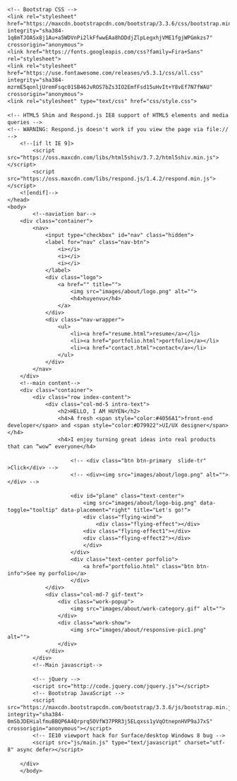 <!DOCTYPE html>
<html lang="">
<head>
	<link rel="icon" href="images/about/logo.png"/>
	<meta charset="utf-8">
	<meta http-equiv="X-UA-Compatible" content="IE=edge">
	<meta name="viewport" content="width=device-width, initial-scale=1">
	<title>Huyen Vu Ngoc - Website, application and UX/UI design</title>

	<!-- Bootstrap CSS -->
	<link rel="stylesheet" href="https://maxcdn.bootstrapcdn.com/bootstrap/3.3.6/css/bootstrap.min.css" integrity="sha384-1q8mTJOASx8j1Au+a5WDVnPi2lkFfwwEAa8hDDdjZlpLegxhjVME1fgjWPGmkzs7" crossorigin="anonymous">
	<link href="https://fonts.googleapis.com/css?family=Fira+Sans" rel="stylesheet">
	<link rel="stylesheet" href="https://use.fontawesome.com/releases/v5.3.1/css/all.css" integrity="sha384-mzrmE5qonljUremFsqc01SB46JvROS7bZs3IO2EmfFsd15uHvIt+Y8vEf7N7fWAU" crossorigin="anonymous">
	<link rel="stylesheet" type="text/css" href="css/style.css">

	<!-- HTML5 Shim and Respond.js IE8 support of HTML5 elements and media queries -->
	<!-- WARNING: Respond.js doesn't work if you view the page via file:// -->
		<!--[if lt IE 9]>
			<script src="https://oss.maxcdn.com/libs/html5shiv/3.7.2/html5shiv.min.js"></script>
			<script src="https://oss.maxcdn.com/libs/respond.js/1.4.2/respond.min.js"></script>
		<![endif]-->
	</head>
	<body>
			<!--naviation bar-->
		<div class="container">
			<nav>
				<input type="checkbox" id="nav" class="hidden">
				<label for="nav" class="nav-btn">
					<i></i>
					<i></i>
					<i></i>
				</label>
				<div class="logo">
					<a href="" title="">
						<img src="images/about/logo.png" alt="">
						<h4>huyenvu</h4>
					</a>
				</div>
				<div class="nav-wrapper">
					<ul>
						<li><a href="resume.html">resume</a></li>
						<li><a href="portfolio.html">portfolio</a></li>
						<li><a href="contact.html">contact</a></li>
					</ul>
				</div>
			</nav>
		</div>
		<!--main content-->
		<div class="container">
			<div class="row index-content">
				<div class="col-md-5 intro-text">
					<h2>HELLO, I AM HUYEN</h2>
					<h4>A fresh <span style="color:#4056A1">front-end developer</span> and <span style="color:#D79922">UI/UX designer</span></h4>
					<h4>I enjoy turning great ideas into real products that can “wow” everyone</h4>
					
						<!-- <div class="btn btn-primary  slide-tr" >Click</div> -->
						<!-- <div><img src="images/about/logo.png" alt=""></div> -->

						<div id="plane" class="text-center">
							<img src="images/about/logo-big.png" data-toggle="tooltip" data-placement="right" title="Let's go!">
							<div class="flying-wind">
								<div class="flying-effect"></div>
							<div class="flying-effect1"></div>
							<div class="flying-effect2"></div>
							</div>
						</div>
						<div class="text-center porfolio">
							<a href="portfolio.html" class="btn btn-info">See my porfolio</a>
						</div>
				</div>
				<div class="col-md-7 gif-text">
					<div class="work-popup">
						<img src="images/about/work-category.gif" alt="">
					</div>
					<div class="work-show">
						<img src="images/about/responsive-pic1.png" alt="">
					</div>
				</div>
			</div>
			<!--Main javascript-->
			
			<!-- jQuery -->
			<script src="http://code.jquery.com/jquery.js"></script>
			<!-- Bootstrap JavaScript -->
			<script src="https://maxcdn.bootstrapcdn.com/bootstrap/3.3.6/js/bootstrap.min.js" integrity="sha384-0mSbJDEHialfmuBBQP6A4Qrprq5OVfW37PRR3j5ELqxss1yVqOtnepnHVP9aJ7xS" crossorigin="anonymous"></script>
			<!-- IE10 viewport hack for Surface/desktop Windows 8 bug -->
			<script src="js/main.js" type="text/javascript" charset="utf-8" async defer></script>

		</div>
		</body>
</html>
